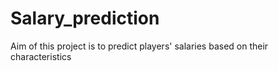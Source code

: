 # Salary_prediction
Aim of this project is to predict players' salaries based on their characteristics
